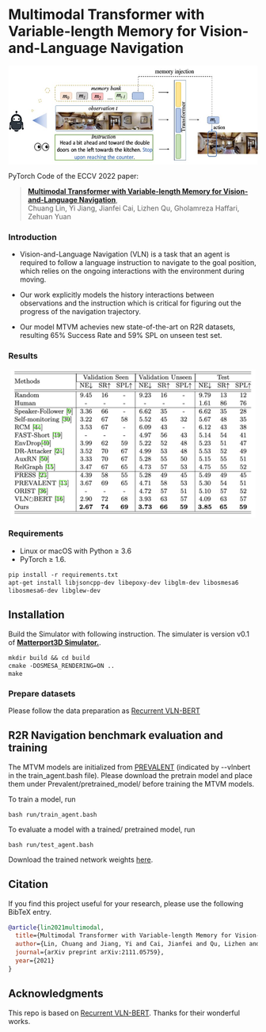 # Multimodal Transformer with Variable-length Memory for Vision-and-Language Navigation

<p align="center"> <img src='readme.jpeg' align="center" height="200px"> </p>

PyTorch Code of the ECCV 2022 paper:
> [**Multimodal Transformer with Variable-length Memory for Vision-and-Language Navigation**](https://arxiv.org/abs/2111.05759),               
> Chuang Lin, Yi Jiang, Jianfei Cai, Lizhen Qu, Gholamreza Haffari, Zehuan Yuan 

### Introduction

- Vision-and-Language Navigation (VLN) is a task that an agent is required to follow a language instruction to navigate to the goal position, which relies on the ongoing interactions with the environment during moving. 

- Our work explicitly models the history interactions between observations and the instruction which is critical for figuring out the progress of
the navigation trajectory.

- Our model MTVM achevies new state-of-the-art on R2R datasets, resulting 65\% Success Rate and 59\% SPL on unseen test set.

### Results

<p align="center"> <img src='results.jpeg' align="center" height="300px"> </p>

### Requirements
- Linux or macOS with Python ≥ 3.6
- PyTorch ≥ 1.6.
```
pip install -r requirements.txt
apt-get install libjsoncpp-dev libepoxy-dev libglm-dev libosmesa6 libosmesa6-dev libglew-dev
```

## Installation
Build the Simulator with following instruction. The simulater is version v0.1 of [**Matterport3D Simulator.**](https://github.com/peteanderson80/Matterport3DSimulator).
```
mkdir build && cd build
cmake -DOSMESA_RENDERING=ON ..
make
```

### Prepare datasets
Please follow the data preparation as [Recurrent VLN-BERT](https://github.com/YicongHong/Recurrent-VLN-BERT#data-preparation)


## R2R Navigation benchmark evaluation and training


The MTVM models are initialized from [PREVALENT](https://drive.google.com/drive/folders/1sW2xVaSaciZiQ7ViKzm_KbrLD_XvOq5y) (indicated by --vlnbert in the train_agent.bash file). Please download the pretrain model and place them under Prevalent/pretrained_model/ before training the MTVM models.

To train a model, run

```
bash run/train_agent.bash
``` 

To evaluate a model with a trained/ pretrained model, run 

```
bash run/test_agent.bash
``` 

Download the trained network weights [here](https://drive.google.com/drive/u/0/folders/1P1t8O0LcFtJvZORv3E2zHmdsK3Rk8HXc).

## Citation
If you find this project useful for your research, please use the following BibTeX entry.
```bibtex
@article{lin2021multimodal,
  title={Multimodal Transformer with Variable-length Memory for Vision-and-Language Navigation},
  author={Lin, Chuang and Jiang, Yi and Cai, Jianfei and Qu, Lizhen and Haffari, Gholamreza and Yuan, Zehuan},
  journal={arXiv preprint arXiv:2111.05759},
  year={2021}
}
```
## Acknowledgments
This repo is based on [Recurrent VLN-BERT](https://github.com/YicongHong/Recurrent-VLN-BERT). Thanks for their wonderful works.
